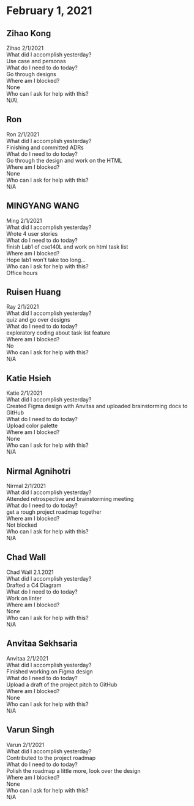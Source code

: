 # February 1, 2021

## Zihao Kong
Zihao  2/1/2021\
 What did I accomplish yesterday?\
Use case and personas\
 What do I need to do today?\
Go through designs\
 Where am I blocked?\
None\
 Who can I ask for help with this?\
N/A\

## Ron
Ron  2/1/2021\
 What did I accomplish yesterday?\
Finishing and committed ADRs\
 What do I need to do today?\
Go through the design and work on the HTML\
 Where am I blocked?\
None\
 Who can I ask for help with this?\
N/A

## MINGYANG WANG
Ming 2/1/2021\
 What did I accomplish yesterday?\
Wrote 4 user stories\
What do I need to do today?\
finish Lab1 of cse140L and work on html task list\
Where am I blocked?\
Hope lab1 won't take too long...\
Who can I ask for help with this?\
Office hours

## Ruisen Huang
Ray 2/1/2021\
 What did I accomplish yesterday?\
quiz and go over designs\
What do I need to do today?\
exploratory coding about task list feature\
Where am I blocked?\
No\
Who can I ask for help with this?\
N/A

## Katie Hsieh
Katie 2/1/2021\
What did I accomplish yesterday?\
Created Figma design with Anvitaa and uploaded brainstorming docs to GitHub\
What do I need to do today?\
Upload color palette\
Where am I blocked?\
None\
Who can I ask for help with this?\
N/A

## Nirmal Agnihotri
Nirmal 2/1/2021\
What did I accomplish yesterday?\
Attended retrospective and brainstorming meeting\
What do I need to do today?\
get a rough project roadmap together\
Where am I blocked?\
Not blocked\
Who can I ask for help with this?\
N/A

## Chad Wall
Chad Wall 2.1.2021\
What did I accomplish yesterday?\
Drafted a C4 Diagram\
What do I need to do today?\
Work on linter\
Where am I blocked?\
None\
Who can I ask for help with this?\
N/A
## Anvitaa Sekhsaria
Anvitaa 2/1/2021\
What did I accomplish yesterday?\
Finished working on Figma design\
What do I need to do today?\
Upload a draft of the project pitch to GitHub\
Where am I blocked?\
None\
Who can I ask for help with this?\
N/A

## Varun Singh
Varun 2/1/2021\
 What did I accomplish yesterday?\
Contributed to the project roadmap\
 What do I need to do today?\
Polish the roadmap a little more, look over the design\
 Where am I blocked?\
None\
 Who can I ask for help with this?\
N/A